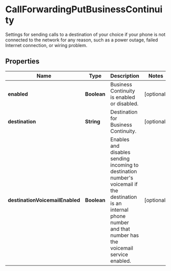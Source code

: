 <!--  Copyright 2025 Cisco Systems Inc.

Permission is hereby granted, free of charge, to any person obtaining a copy
of this software and associated documentation files (the "Software"), to deal
in the Software without restriction, including without limitation the rights
to use, copy, modify, merge, publish, distribute, sublicense, and/or sell
copies of the Software, and to permit persons to whom the Software is
furnished to do so, subject to the following conditions:

The above copyright notice and this permission notice shall be included in
all copies or substantial portions of the Software.

THE SOFTWARE IS PROVIDED "AS IS", WITHOUT WARRANTY OF ANY KIND, EXPRESS OR
IMPLIED, INCLUDING BUT NOT LIMITED TO THE WARRANTIES OF MERCHANTABILITY,
FITNESS FOR A PARTICULAR PURPOSE AND NONINFRINGEMENT. IN NO EVENT SHALL THE
AUTHORS OR COPYRIGHT HOLDERS BE LIABLE FOR ANY CLAIM, DAMAGES OR OTHER
LIABILITY, WHETHER IN AN ACTION OF CONTRACT, TORT OR OTHERWISE, ARISING FROM,
OUT OF OR IN CONNECTION WITH THE SOFTWARE OR THE USE OR OTHER DEALINGS IN
THE SOFTWARE.-->


# CallForwardingPutBusinessContinuity

Settings for sending calls to a destination of your choice if your phone is not connected to the network for any reason, such as a power outage, failed Internet connection, or wiring problem.

## Properties

| Name | Type | Description | Notes |
|------------ | ------------- | ------------- | -------------|
|**enabled** | **Boolean** | Business Continuity is enabled or disabled. |  [optional] |
|**destination** | **String** | Destination for Business Continuity. |  [optional] |
|**destinationVoicemailEnabled** | **Boolean** | Enables and disables sending incoming to destination number&#39;s voicemail if the destination is an internal phone number and that number has the voicemail service enabled. |  [optional] |



